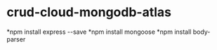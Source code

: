# crud-cloud-mongodb-atlas 

*npm install express --save
*npm install mongoose
*npm install body-parser

